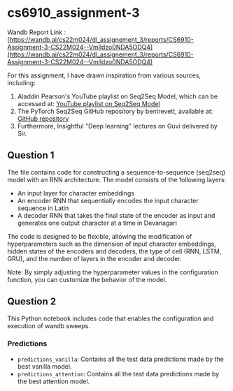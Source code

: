 # cs6910_assignment-3

Wandb Report Link : [https://wandb.ai/cs22m024/dl_assignement_3/reports/CS6910-Assignment-3-CS22M024--Vmlldzo0NDA5ODQ4](https://wandb.ai/cs22m024/dl_assignement_3/reports/CS6910-Assignment-3-CS22M024--Vmlldzo0NDA5ODQ4)

For this assignment, I have drawn inspiration from various sources, including:

1. Aladdin Pearson's YouTube playlist on Seq2Seq Model, which can be accessed at: [YouTube playlist on Seq2Seq Model](https://www.youtube.com/watch?v=EoGUlvhRYpk&list=PLhhyoLH6Ijfyl_VMCsi54UqGQafGkNOQH)
2. The PyTorch Seq2Seq GitHub repository by bentrevett, available at: [GitHub repository](https://github.com/bentrevett/pytorch-seq2seq)
3. Furthermore, Insightful "Deep learning" lectures on Guvi delivered by Sir.

## Question 1
The file contains code for constructing a sequence-to-sequence (seq2seq) model with an RNN architecture. The model consists of the following layers:
- An input layer for character embeddings
- An encoder RNN that sequentially encodes the input character sequence in Latin
- A decoder RNN that takes the final state of the encoder as input and generates one output character at a time in Devanagari

The code is designed to be flexible, allowing the modification of hyperparameters such as the dimension of input character embeddings, hidden states of the encoders and decoders, the type of cell (RNN, LSTM, GRU), and the number of layers in the encoder and decoder.

Note: By simply adjusting the hyperparameter values in the configuration function, you can customize the behavior of the model.

## Question 2
This Python notebook includes code that enables the configuration and execution of wandb sweeps.

### Predictions
- `predictions_vanilla`: Contains all the test data predictions made by the best vanilla model.
- `predictions_attention`: Contains all the test data predictions made by the best attention model.

